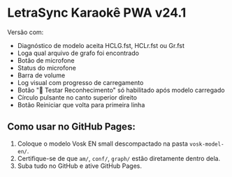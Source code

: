 # LetraSync Karaokê PWA v24.1

Versão com:
- Diagnóstico de modelo aceita HCLG.fst, HCLr.fst ou Gr.fst
- Loga qual arquivo de grafo foi encontrado
- Botão de microfone
- Status do microfone
- Barra de volume
- Log visual com progresso de carregamento
- Botão "📝 Testar Reconhecimento" só habilitado após modelo carregado
- Círculo pulsante no canto superior direito
- Botão Reiniciar que volta para primeira linha

## Como usar no GitHub Pages:
1. Coloque o modelo Vosk EN small descompactado na pasta `vosk-model-en/`.
2. Certifique-se de que `am/`, `conf/`, `graph/` estão diretamente dentro dela.
3. Suba tudo no GitHub e ative GitHub Pages.
